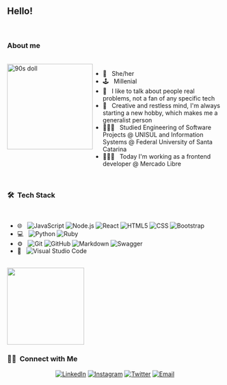 <h2>Hello!</h2>
<br/>

<h3>About me</h3>

<br/>
  <div style="display:flex; flex-direction: row">
    <img src="https://i.ibb.co/qgqDPvd/Screenshot-2021-06-17-13-00-05-593.png" alt="90s doll" height="200" >
    <ul>
      <li> 🌈 &nbsp; She/her </li>
      <li> 🕹 &nbsp; Millenial </li>
      <li> 🤔 &nbsp; I like to talk about people real problems, not a fan of any specific tech </li>
      <li> 🔮 &nbsp; Creative and restless mind, I'm always starting a new hobby, which makes me a generalist person </li>
      <li> 👩🏻‍🎓 &nbsp; Studied Engineering of Software Projects @ UNISUL and Information Systems @ Federal University of Santa Catarina </li>
      <li> 👩🏻‍💻 &nbsp; Today I'm working as a frontend developer @ Mercado Libre </li>
    </ul>
  </div>

<br/>

<h3> 🛠 &nbsp;Tech Stack</h3>

<br/>

- 🌐 &nbsp;
  ![JavaScript](https://img.shields.io/badge/-JavaScript-333333?style=flat&logo=javascript)
  ![Node.js](https://img.shields.io/badge/-Node.js-333333?style=flat&logo=Node.js)
  ![React](https://img.shields.io/badge/-React-333333?style=flat&logo=react)
  ![HTML5](https://img.shields.io/badge/-HTML5-333333?style=flat&logo=HTML5)
  ![CSS](https://img.shields.io/badge/-CSS-333333?style=flat&logo=CSS3&logoColor=1572B6)
  ![Bootstrap](https://img.shields.io/badge/-Bootstrap-333333?style=flat&logo=bootstrap&logoColor=563D7C)
- 💻 &nbsp;
  ![Python](https://img.shields.io/badge/-Python-333333?style=flat&logo=python)
  ![Ruby](https://img.shields.io/badge/-Ruby-333333?style=flat&logo=Ruby&logoColor=CC342D)
- ⚙️ &nbsp;
  ![Git](https://img.shields.io/badge/-Git-333333?style=flat&logo=git)
  ![GitHub](https://img.shields.io/badge/-GitHub-333333?style=flat&logo=github)
  ![Markdown](https://img.shields.io/badge/-Markdown-333333?style=flat&logo=markdown)
  ![Swagger](https://img.shields.io/badge/-Swagger-333333?style=flat&logo=swagger&logoColor=#85EA2D)
- 🔧 &nbsp;
  ![Visual Studio Code](https://img.shields.io/badge/-Visual%20Studio%20Code-333333?style=flat&logo=visual-studio-code&logoColor=007ACC)

<br/>

<a href="https://github.com/AVS1508">
  <img height="180em" src="https://github-readme-stats.vercel.app/api/top-langs/?username=polinelottin&theme=buefy&layout=compact" />
</a>

<br/>

<h3> 🤝🏻 &nbsp;Connect with Me </h3>

<p align="center">
<a href="https://www.linkedin.com/in/polinelottin/"><img alt="LinkedIn" src="https://img.shields.io/badge/LinkedIn-Poline%20Lottin-blue?style=flat-square&logo=linkedin"></a>
<a href="https://www.instagram.com/____poline/"><img alt="Instagram" src="https://img.shields.io/badge/Intagram-____poline-blue?style=flat-square&logo=instagram"></a>
<a href="https://twitter.com/____poline"><img alt="Twitter" src="https://img.shields.io/badge/Twitter-____poline-blue?style=flat-square&logo=twitter"></a>
<a href="mailto:lottinp@gmail.com"><img alt="Email" src="https://img.shields.io/badge/Email-lottinp-blue?style=flat-square&logo=gmail"></a>
</p>